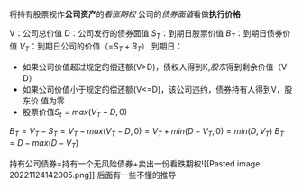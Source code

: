将持有股票视作**公司资产**的*看涨期权*
公司的*债券面值*看做**执行价格**

V：公司总价值
D：公司发行的债券面值
$S_{T}$：到期日股票价值
$B_{T}$：到期日债券价值
$V_{T}$：到期日公司的价值（=$S_{T}+B_{T}$）
到期日：
- 如果公司价值超过规定的偿还额(V>D)，债权人得到K,*股东*得到剩余价值（V-D） 
- 如果公司价值小于规定的偿还额(V<=D)，该公司违约，债券持有人得到V，股东价 值为零
- 股票价值$S_{t}=max(V_{T}-D,0)$

$B_{T}=V_{T}-S_{T}=V_{T}-max(V_{T}-D,0)=V_{T}+min(D-V_{T},0)=min(D,V_{T})$
$B_{T}=D-max(D-V_{T})$

持有公司债券=持有一个无风险债券+卖出一份看跌期权![[Pasted image 20221124142005.png]]
后面有一些不懂的推导